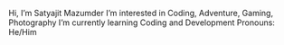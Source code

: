 Hi, I’m Satyajit Mazumder
I’m interested in Coding, Adventure, Gaming, Photography
I’m currently learning Coding and Development
Pronouns: He/Him
